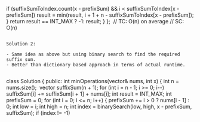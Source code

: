 if (suffixSumToIndex.count(x - prefixSum) && i < suffixSumToIndex[x - prefixSum])
result = min(result,  i + 1 + n - suffixSumToIndex[x - prefixSum]);
}
return result == INT_MAX ? -1: result;
}
};
​
// TC: O(n) on average
// SC: O(n)
```
​
Solution 2:
​
- Same idea as above but using binary search to find the required suffix sum.
- Better than dictionary based approach in terms of actual runtime.
​
```
class Solution {
public:
int minOperations(vector<int>& nums, int x) {
int n = nums.size();
​
vector<int> suffixSum(n + 1);
for (int i = n - 1; i >= 0; i--)
suffixSum[i] += suffixSum[i + 1] + nums[i];
int result = INT_MAX;
int prefixSum = 0;
for (int i = 0; i <= n; i++) {
prefixSum += i > 0 ? nums[i - 1] : 0;
int low = i;
int high = n;
int index = binarySearch(low, high, x - prefixSum, suffixSum);
if (index != -1)